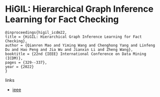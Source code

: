 # HiGIL: Hierarchical Graph Inference Learning for Fact Checking

```
@inproceedings{higil_icdm22,
title = {HiGIL: Hierarchical Graph Inference Learning for Fact Checking},
author = {Qianren Mao and Yiming Wang and Chenghong Yang and Linfeng Du and Hao Peng and Jia Wu and Jianxin Li and Zheng Wang},
booktitle = {22nd {IEEE} International Conference on Data Mining (ICDM)},
pages = {329--337},
year = {2022}
}
```

links
- [ieee](https://doi.org/10.1109/ICDM54844.2022.00043)
